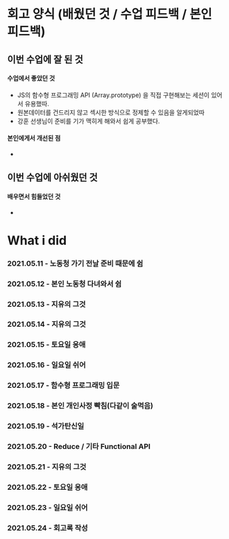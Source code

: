 # 회고 양식 (배웠던 것 / 수업 피드백 / 본인 피드백)

## 이번 수업에 잘 된 것 

#### 수업에서 좋았던 것
- JS의 함수형 프로그래밍 API (Array.prototype) 을 직접 구현해보는 세션이 있어서 유용했따. 
- 원본데이터를 건드리지 않고 섹시한 방식으로 정제할 수 있음을 알게되었따
- 강훈 선생님이 준비를 기가 맥히게 해와서 쉽게 공부했다.

#### 본인에게서 개선된 점
- 

## 이번 수업에 아쉬웠던 것

#### 배우면서 힘들었던 것
- 

# What i did

### 2021.05.11 - 노동청 가기 전날 준비 때문에 쉼
### 2021.05.12 - 본인 노동청 다녀와서 쉼
### 2021.05.13 - 지유의 그것
### 2021.05.14 - 지유의 그것
### 2021.05.15 - 토요일 응애
### 2021.05.16 - 일요일 쉬어
### 2021.05.17 - 함수형 프로그래밍 입문
### 2021.05.18 - 본인 개인사정 빡침(다같이 술먹음)
### 2021.05.19 - 석가탄신일
### 2021.05.20 - Reduce / 기타 Functional API
### 2021.05.21 - 지유의 그것
### 2021.05.22 - 토요일 응애
### 2021.05.23 - 일요일 쉬어
### 2021.05.24 - 회고록 작성
